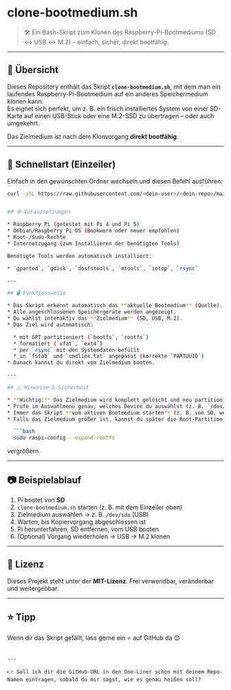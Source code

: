# clone-bootmedium.sh

> 🛠️ Ein Bash-Skript zum Klonen des Raspberry-Pi-Bootmediums (SD ↔ USB ↔ M.2) – einfach, sicher, direkt bootfähig.

---

## 📖 Übersicht

Dieses Repository enthält das Skript **`clone-bootmedium.sh`**, mit dem man ein laufendes Raspberry-Pi-Bootmedium auf ein anderes Speichermedium klonen kann.  
Es eignet sich perfekt, um z. B. ein frisch installiertes System von einer SD-Karte auf einen USB-Stick oder eine M.2-SSD zu übertragen – oder auch umgekehrt.  

Das Zielmedium ist nach dem Klonvorgang **direkt bootfähig**.

---

## 🚀 Schnellstart (Einzeiler)

Einfach in den gewünschten Ordner wechseln und diesen Befehl ausführen:  

```bash
curl -sSL https://raw.githubusercontent.com/<dein-user>/<dein-repo>/main/clone-bootmedium.sh -o clone-bootmedium.sh && chmod +x clone-bootmedium.sh && sudo ./clone-bootmedium.sh


## ⚙️ Voraussetzungen

* Raspberry Pi (getestet mit Pi 4 und Pi 5)
* Debian/Raspberry Pi OS (Bookworm oder neuer empfohlen)
* Root-/Sudo-Rechte
* Internetzugang (zum Installieren der benötigten Tools)

Benötigte Tools werden automatisch installiert:

* `gparted`, `gdisk`, `dosfstools`, `mtools`, `iotop`, `rsync`

---

## 🖥️ Funktionsweise

* Das Skript erkennt automatisch das **aktuelle Bootmedium** (Quelle).
* Alle angeschlossenen Speichergeräte werden angezeigt.
* Du wählst interaktiv das **Zielmedium** (SD, USB, M.2).
* Das Ziel wird automatisch:

  * mit GPT partitioniert (`bootfs`, `rootfs`)
  * formatiert (`vfat`, `ext4`)
  * per `rsync` mit den Systemdaten befüllt
  * in `fstab` und `cmdline.txt` angepasst (korrekte `PARTUUID`)
* Danach kannst du direkt vom Zielmedium booten.

---

## ⚠️ Hinweise & Sicherheit

* **Wichtig:** Das Zielmedium wird komplett gelöscht und neu partitioniert.
* Prüfe im Auswahlmenü genau, welches Device du auswählst (z. B. `/dev/mmcblk0`, `/dev/sda`, `/dev/nvme0n1`).
* Immer das Skript **vom aktiven Bootmedium starten** (z. B. von SD, wenn du auf USB klonen willst).
* Falls das Zielmedium größer ist, kannst du später die Root-Partition mit `gparted` oder

  ```bash
  sudo raspi-config --expand-rootfs
  ```

  vergrößern.

---

## 📷 Beispielablauf

1. Pi bootet von **SD**
2. `clone-bootmedium.sh` starten (z. B. mit dem Einzeiler oben)
3. Zielmedium auswählen → z. B. `/dev/sda` (USB)
4. Warten, bis Kopiervorgang abgeschlossen ist
5. Pi herunterfahren, SD entfernen, vom USB booten
6. (Optional) Vorgang wiederholen → USB → M.2 klonen

---

## 📝 Lizenz

Dieses Projekt steht unter der **MIT-Lizenz**.
Frei verwendbar, veränderbar und weitergebbar.

---

## ⭐ Tipp

Wenn dir das Skript gefällt, lass gerne ein ⭐ auf GitHub da 😊

```

---

👉 Soll ich dir die GitHub-URL in den One-Liner schon mit deinem Repo-Namen eintragen, sobald du mir sagst, wie es genau heißen soll?
```
